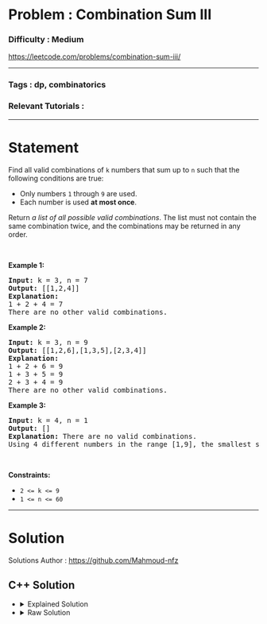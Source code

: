 # Problem : Combination Sum III

### Difficulty : **Medium**

https://leetcode.com/problems/combination-sum-iii/

---

### Tags : **dp, combinatorics**

### Relevant Tutorials :



---

# Statement

<p>Find all valid combinations of <code>k</code> numbers that sum up to <code>n</code> such that the following conditions are true:</p>

<ul>
	<li>Only numbers <code>1</code> through <code>9</code> are used.</li>
	<li>Each number is used <strong>at most once</strong>.</li>
</ul>

<p>Return <em>a list of all possible valid combinations</em>. The list must not contain the same combination twice, and the combinations may be returned in any order.</p>

<p>&nbsp;</p>
<p><strong class="example">Example 1:</strong></p>

<pre><strong>Input:</strong> k = 3, n = 7
<strong>Output:</strong> [[1,2,4]]
<strong>Explanation:</strong>
1 + 2 + 4 = 7
There are no other valid combinations.</pre>

<p><strong class="example">Example 2:</strong></p>

<pre><strong>Input:</strong> k = 3, n = 9
<strong>Output:</strong> [[1,2,6],[1,3,5],[2,3,4]]
<strong>Explanation:</strong>
1 + 2 + 6 = 9
1 + 3 + 5 = 9
2 + 3 + 4 = 9
There are no other valid combinations.
</pre>

<p><strong class="example">Example 3:</strong></p>

<pre><strong>Input:</strong> k = 4, n = 1
<strong>Output:</strong> []
<strong>Explanation:</strong> There are no valid combinations.
Using 4 different numbers in the range [1,9], the smallest sum we can get is 1+2+3+4 = 10 and since 10 &gt; 1, there are no valid combination.
</pre>

<p>&nbsp;</p>
<p><strong>Constraints:</strong></p>

<ul>
	<li><code>2 &lt;= k &lt;= 9</code></li>
	<li><code>1 &lt;= n &lt;= 60</code></li>
</ul>


---

# Solution 

Solutions Author : https://github.com/Mahmoud-nfz

## C++ Solution

<ul>
<li>

<details>
    <summary>Explained Solution</summary>

```cpp
class Solution {
public:
    int target, k;
    
    // Function to get active bits from an integer mask; these represent the numbers included in a combination.
    vector<int> getActiveBits(unsigned int mask) {
        vector<int> activeBits;
        int position = 0;
        while (mask) {
            if (mask & 1) {
                // Position + 1 gives the actual number because bit positions are 0-indexed
                activeBits.push_back(position + 1);
            }
            mask >>= 1;
            position++;
        }
        return activeBits;
    }

    set<int> correctMasks;
    
    // Recursive function to explore all possible combinations using bit manipulation
    void dp(int i, int mask, int sum) {
        // Prune the recursion if the current sum exceeds the target or we have more numbers than needed
        if (sum > target || __builtin_popcount(mask) > k)
            return;
        
        // If current sum equals target and we used exactly k numbers, add the current mask to the set
        if (sum == target && __builtin_popcount(mask) == k) {
            correctMasks.insert(mask);
            return;
        }
        
        // If we've considered all numbers from 1 to 9, return
        if (i == 10)
            return;
        
        // Include the current number in the combination if it does not push the sum over the target
        if (sum + i <= target) {
            dp(i + 1, mask | (1 << (i - 1)), sum + i);
        }
        
        // Exclude the current number and move to the next
        dp(i + 1, mask, sum);
    }

    // Main function to initiate the DFS and collect the results
    vector<vector<int>> combinationSum3(int k, int n) {
        this->k = k;
        this->target = n;
        dp(1, 0, 0);  // Start the DFS with smallest number 1 and initial mask 0 and sum 0
        
        // Prepare the final result using the masks stored in correctMasks set
        vector<vector<int>> activeBitsVectors;
        for (unsigned int mask : correctMasks) {
            activeBitsVectors.pushback(getActiveBits(mask));
        }
        return activeBitsVectors;
    }
};

```
</details>
</li>

<li>
<details>
    <summary>Raw Solution</summary>

```cpp
class Solution {
public:
    int target, k;
    vector<int> getActiveBits(unsigned int mask) {
        vector<int> activeBits;
        int position = 0;
        while (mask) {
            if (mask & 1) {
                activeBits.push_back(position + 1);
            }
            mask >>= 1;
            position++;
        }
        return activeBits;
    }
    set<int> correctMasks;
    void dp(int i, int mask, int sum) {
        if (sum > target || __builtin_popcount(mask) > k)
            return;
        if (sum == target && __builtin_popcount(mask) == k) {
            correctMasks.insert(mask);
            return;
        }
        if (i == 10)
            return;
        if (sum + i <= target) {
            dp(i + 1, mask | (1 << (i - 1)), sum + i);
        }
        dp(i + 1, mask, sum);
    }
    vector<vector<int>> combinationSum3(int k, int n) {
        this->k = k;
        this->target = n;
        dp(1, 0, 0);  
        vector<vector<int>> activeBitsVectors;
        for (unsigned int mask : correctMasks) {
            activeBitsVectors.pushback(getActiveBits(mask));
        }
        return activeBitsVectors;
    }
};
```
</details>
</li>
</ul>
